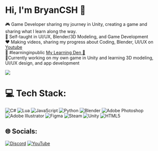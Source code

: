 # Hi, I'm BryanCSH 🍂
🎮 Game Developer sharing my journey in Unity, creating a game and sharing what I learn along the way.<br/>
🌱 Self-taught in UI/UX, Blender/3D Modeling, and Game Development<br/>
❤️ Making videos, sharing my progress about Coding, Blender, UI/UX on [Youtube](https://www.youtube.com/@BryanCSH)<br/>
🌸 #learninginpublic [My Learning Den 🌸](https://www.google.com)<br/>
🔭Currently working on my own game in Unity and learning 3D modeling, UI/UX design, and app development<br/>

![](https://github-readme-stats.vercel.app/api?username=BryanCSH&theme=dark&hide_border=false&include_all_commits=false&count_private=false)<br/>

# 💻 Tech Stack:
![C#](https://img.shields.io/badge/c%23-%23239120.svg?style=for-the-badge&logo=csharp&logoColor=white) ![Lua](https://img.shields.io/badge/lua-%232C2D72.svg?style=for-the-badge&logo=lua&logoColor=white) ![JavaScript](https://img.shields.io/badge/javascript-%23323330.svg?style=for-the-badge&logo=javascript&logoColor=%23F7DF1E) ![Python](https://img.shields.io/badge/python-3670A0?style=for-the-badge&logo=python&logoColor=ffdd54) ![Blender](https://img.shields.io/badge/blender-%23F5792A.svg?style=for-the-badge&logo=blender&logoColor=white) ![Adobe Photoshop](https://img.shields.io/badge/adobe%20photoshop-%2331A8FF.svg?style=for-the-badge&logo=adobe%20photoshop&logoColor=white) ![Adobe Illustrator](https://img.shields.io/badge/adobe%20illustrator-%23FF9A00.svg?style=for-the-badge&logo=adobe%20illustrator&logoColor=white) ![Figma](https://img.shields.io/badge/figma-%23F24E1E.svg?style=for-the-badge&logo=figma&logoColor=white) ![Steam](https://img.shields.io/badge/steam-%23000000.svg?style=for-the-badge&logo=steam&logoColor=white) ![Unity](https://img.shields.io/badge/unity-%23000000.svg?style=for-the-badge&logo=unity&logoColor=white)  ![HTML5](https://img.shields.io/badge/html5-%23E34F26.svg?style=for-the-badge&logo=html5&logoColor=white)

## 🌐 Socials:
[![Discord](https://img.shields.io/badge/Discord-%237289DA.svg?logo=discord&logoColor=white)](https://discord.gg/duck0710_) [![YouTube](https://img.shields.io/badge/YouTube-%23FF0000.svg?logo=YouTube&logoColor=white)](https://www.youtube.com/@BryanCSH) 
